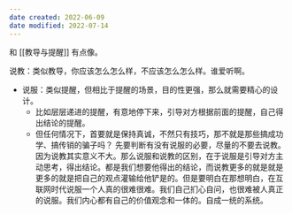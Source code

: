 ```yaml
---
date created: 2022-06-09
date modified: 2022-07-14
---
```


和 [[教导与提醒]] 有点像。

说教：类似教导，你应该怎么怎么样，不应该怎么怎么样。谁爱听啊。

- 说服：类似提醒，但相比于提醒的场景，目的性更强，那么就需要精心的设计。
	- 比如层层递进的提醒，有意地停下来，引导对方根据前面的提醒，自己得出结论的提醒。
	- 但任何情况下，首要就是保持真诚，不然只有技巧，那不就是那些搞成功学、搞传销的骗子吗？
先要判断有没有说服的必要，尽量的不要去说教。因为说教其实意义不大。那么说服和说教的区别，在于说服是引导对方主动思考，得出结论。都是我们想要他得出的结论，而说教更多的就是就是更多的就是把自己的观点灌输给他铲是的。但是要明白在那想明白，在互联网时代说服一个人真的很难很难。我们自己扪心自问，也很难被人真正的说服。我们内心都有自己的价值观念和一体的。自成一统的系统。
